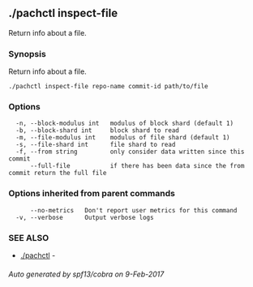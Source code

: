 ## ./pachctl inspect-file

Return info about a file.

### Synopsis


Return info about a file.

```
./pachctl inspect-file repo-name commit-id path/to/file
```

### Options

```
  -n, --block-modulus int   modulus of block shard (default 1)
  -b, --block-shard int     block shard to read
  -m, --file-modulus int    modulus of file shard (default 1)
  -s, --file-shard int      file shard to read
  -f, --from string         only consider data written since this commit
      --full-file           if there has been data since the from commit return the full file
```

### Options inherited from parent commands

```
      --no-metrics   Don't report user metrics for this command
  -v, --verbose      Output verbose logs
```

### SEE ALSO
* [./pachctl](./pachctl.md)	 - 

###### Auto generated by spf13/cobra on 9-Feb-2017
